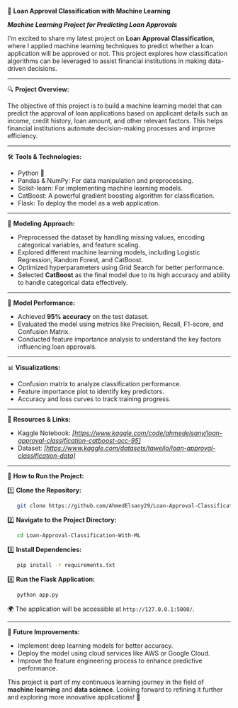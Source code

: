🚀 **Loan Approval Classification with Machine Learning**

***Machine Learning Project for Predicting Loan Approvals***

I'm excited to share my latest project on **Loan Approval Classification**, where I applied machine learning techniques to predict whether a loan application will be approved or not. This project explores how classification algorithms can be leveraged to assist financial institutions in making data-driven decisions.

---

🔍 **Project Overview:**

The objective of this project is to build a machine learning model that can predict the approval of loan applications based on applicant details such as income, credit history, loan amount, and other relevant factors. This helps financial institutions automate decision-making processes and improve efficiency.

---

🛠 **Tools & Technologies:**

- Python 🐍
- Pandas & NumPy: For data manipulation and preprocessing.
- Scikit-learn: For implementing machine learning models.
- CatBoost: A powerful gradient boosting algorithm for classification.
- Flask: To deploy the model as a web application.

---

🧠 **Modeling Approach:**

- Preprocessed the dataset by handling missing values, encoding categorical variables, and feature scaling.
- Explored different machine learning models, including Logistic Regression, Random Forest, and CatBoost.
- Optimized hyperparameters using Grid Search for better performance.
- Selected **CatBoost** as the final model due to its high accuracy and ability to handle categorical data effectively.

---

🔧 **Model Performance:**

- Achieved **95% accuracy** on the test dataset.
- Evaluated the model using metrics like Precision, Recall, F1-score, and Confusion Matrix.
- Conducted feature importance analysis to understand the key factors influencing loan approvals.

---

📊 **Visualizations:**

- Confusion matrix to analyze classification performance.
- Feature importance plot to identify key predictors.
- Accuracy and loss curves to track training progress.

---

🔗 **Resources & Links:**

- Kaggle Notebook: *[https://www.kaggle.com/code/ahmedelsany/loan-approval-classification-catboost-acc-95]*
- Dataset: *[https://www.kaggle.com/datasets/taweilo/loan-approval-classification-data]*

---

📌 **How to Run the Project:**

1️⃣ **Clone the Repository:**
```bash
   git clone https://github.com/AhmedElsany29/Loan-Approval-Classification-With-ML.git
```

2️⃣ **Navigate to the Project Directory:**
```bash
   cd Loan-Approval-Classification-With-ML
```

3️⃣ **Install Dependencies:**
```bash
   pip install -r requirements.txt
```

4️⃣ **Run the Flask Application:**
```bash
   python app.py
```

🌍 The application will be accessible at `http://127.0.0.1:5000/`.

---

📢 **Future Improvements:**

- Implement deep learning models for better accuracy.
- Deploy the model using cloud services like AWS or Google Cloud.
- Improve the feature engineering process to enhance predictive performance.

This project is part of my continuous learning journey in the field of **machine learning** and **data science**. Looking forward to refining it further and exploring more innovative applications! 🚀
